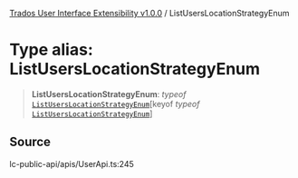 [Trados User Interface Extensibility v1.0.0](../wiki/globals) / ListUsersLocationStrategyEnum

# Type alias: ListUsersLocationStrategyEnum

> **ListUsersLocationStrategyEnum**: *typeof* [`ListUsersLocationStrategyEnum`](../wiki/Variable.ListUsersLocationStrategyEnum)\[keyof *typeof* [`ListUsersLocationStrategyEnum`](../wiki/Variable.ListUsersLocationStrategyEnum)\]

## Source

lc-public-api/apis/UserApi.ts:245
